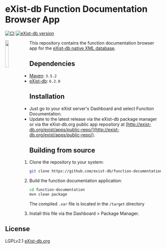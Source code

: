 # eXist-db Function Documentation Browser App

[![CI](https://github.com/eXist-db/function-documentation/actions/workflows/ci.yml/badge.svg)](https://github.com/eXist-db/function-documentation/actions/workflows/ci.yml)
[![eXist-db version](https://img.shields.io/badge/eXist_db-6.2.0-blue.svg)](http://www.exist-db.org/exist/apps/homepage/index.html)

<img src="src/main/xar-resources/icon.png" align="left" width="15%"/>

This repository contains the function documentation browser app for the [eXist-db native XML database](http://www.exist-db.org).

## Dependencies

- [Maven](https://maven.apache.org): `3.5.2`
- [eXist-db](http://exist-db.org): `6.2.0`

## Installation

- Just go to your eXist server's Dashboard and select Function Documentation.
- Update to the latest release via the eXist-db package manager or via the eXist-db.org public app repository at [http://exist-db.org/exist/apps/public-repo/](http://exist-db.org/exist/apps/public-repo/).

## Building from source

1. Clone the repository to your system:

   ```bash
   git clone https://github.com/exist-db/function-documentation.git
   ```

2. Build the function documentation application:

   ```bash
   cd function-documentation
   mvn clean package
   ```

   The compiled `.xar` file is located in the `/target` directory

3. Install this file via the Dashboard > Package Manager.

## License

LGPLv2.1 [eXist-db.org](http://exist-db.org/exist/apps/homepage/index.html)
